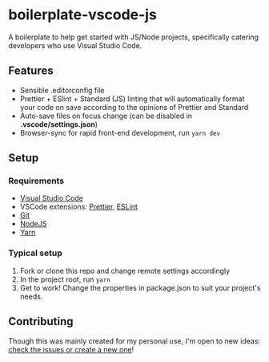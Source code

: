 # boilerplate-vscode-js

A boilerplate to help get started with JS/Node projects, specifically catering
developers who use Visual Studio Code.

## Features

* Sensible .editorconfig file
* Prettier + ESlint + Standard (JS) linting that will automatically format your
  code on save according to the opinions of Prettier and Standard
* Auto-save files on focus change (can be disabled in **.vscode/settings.json**)
* Browser-sync for rapid front-end development, run `yarn dev`

## Setup

### Requirements

* [Visual Studio Code](https://code.visualstudio.com/)
* VSCode extensions: [Prettier](https://marketplace.visualstudio.com/items?itemName=esbenp.prettier-vscode), [ESLint](https://marketplace.visualstudio.com/items?itemName=dbaeumer.vscode-eslint)
* [Git](https://git-scm.com/)
* [NodeJS](https://nodejs.org/en/)
* [Yarn](https://yarnpkg.com/en/)

### Typical setup

1. Fork or clone this repo and change remote settings accordingly
2. In the project root, run `yarn`
3. Get to work! Change the properties in package.json to suit your project's needs.

## Contributing

Though this was mainly created for my personal use, I'm open to new ideas: [check the issues or create a new one](https://github.com/theetrain/boilerplate-vscode-js/issues)!
